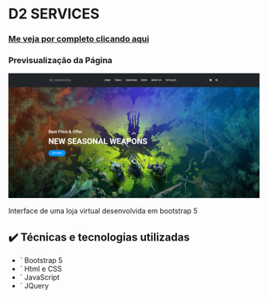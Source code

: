
# D2 SERVICES

### [Me veja por completo clicando aqui](https://lucasalvesm.github.io/D2-SERVICES-STORE/)

### Previsualização da Página

![Thumbnail GitHub](https://raw.githubusercontent.com/LucasAlvesM/D2-SERVICES-STORE/main/tela-inicial.png)
  

Interface de uma loja virtual desenvolvida em bootstrap 5

## ✔️ Técnicas e tecnologias utilizadas

- ` Bootstrap 5
- ` Html e CSS
- ` JavaScript
- ` JQuery


